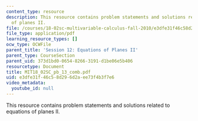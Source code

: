 ```yaml
---
content_type: resource
description: This resource contains problem statements and solutions related to equations
  of planes II.
file: /courses/18-02sc-multivariable-calculus-fall-2010/e3dfe31f46c58d296d2aee73f4b3f7e6_MIT18_02SC_pb_13_comb.pdf
file_type: application/pdf
learning_resource_types: []
ocw_type: OCWFile
parent_title: 'Session 12: Equations of Planes II'
parent_type: CourseSection
parent_uid: 373d1bd0-0654-8266-3191-d1be06e5b406
resourcetype: Document
title: MIT18_02SC_pb_13_comb.pdf
uid: e3dfe31f-46c5-8d29-6d2a-ee73f4b3f7e6
video_metadata:
  youtube_id: null
---
```

This resource contains problem statements and solutions related to equations of planes II.

